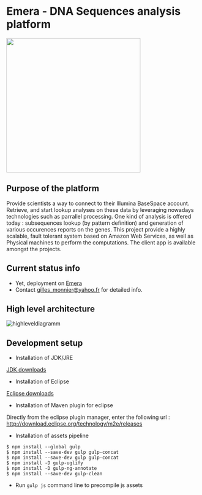 Emera - DNA Sequences analysis platform
====================

<img src="https://cloud.githubusercontent.com/assets/11952499/13207451/544a2f2c-d8c3-11e5-821c-9512e11ee8ad.png" width="350"> 

Purpose of the platform
---------------------

Provide scientists a way to connect to their Illumina BaseSpace account.
Retrieve, and start lookup analyses on these data by leveraging nowadays technologies such as parrallel processing. One kind of analysis is offered today : subsequences lookup (by pattern definition) and generation of various occurences reports on the genes. 
This project provide a highly scalable, fault tolerant system based on Amazon Web Services, as well as Physical machines to perform the computations. The client app is available amongst the projects.

Current status info
---------------------

+ Yet, deployment on [Emera](http://www.gilles-monnier.com:8082)
+ Contact gilles_monnier@yahoo.fr for detailed info.

High level architecture
---------------------

![highleveldiagramm](https://cloud.githubusercontent.com/assets/11952499/13207296/afd79926-d8c1-11e5-8110-e8e0bbbf3a1e.png)

Development setup
---------------------

+ Installation of JDK/JRE

[JDK downloads](http://www.oracle.com/technetwork/java/javase/downloads/jdk8-downloads-2133151.html)

+ Installation of Eclipse

[Eclipse downloads](http://www.eclipse.org/downloads/packages/eclipse-ide-java-ee-developers/mars1)

+ Installation of Maven plugin for eclipse

Directly from the eclipse plugin manager, enter the following url : http://download.eclipse.org/technology/m2e/releases

+ Installation of assets pipeline
```
$ npm install --global gulp
$ npm install --save-dev gulp gulp-concat
$ npm install --save-dev gulp gulp-concat
$ npm install -D gulp-uglify
$ npm install -D gulp-ng-annotate
$ npm install --save-dev gulp-clean
```

+ Run ```gulp js``` command line to precompile js assets
